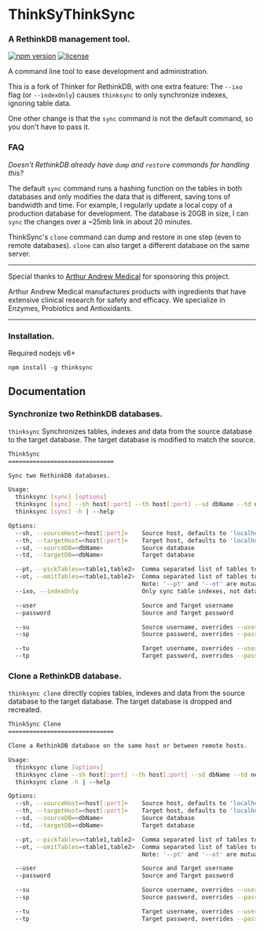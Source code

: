 # ThinkSyThinkSync

### A RethinkDB management tool.

[![npm version](https://img.shields.io/npm/v/thinksync.svg)](https://www.npmjs.com/package/thinksync) [![license](https://img.shields.io/npm/l/thinksync.svg)](https://github.com/internalfx/thinksync/blob/master/LICENSE)

A command line tool to ease development and administration.

This is a fork of Thinker for RethinkDB, with one extra feature: The `--ixo`
flag (or `--indexOnly`) causes `thinksync` to only synchronize indexes, ignoring
table data.

One other change is that the `sync` command is not the default command, so you
don't have to pass it.

### FAQ

_Doesn't RethinkDB already have `dump` and `restore` commands for handling this?_

The default `sync` command runs a hashing function on the tables in both databases and only modifies the data that is different, saving tons of bandwidth and time. For example, I regularly update a local copy of a production database for development. The database is 20GB in size, I can `sync` the changes over a ~25mb link in about 20 minutes.

ThinkSync's `clone` command can dump and restore in one step (even to remote databases). `clone` can also target a different database on the same server.

---

Special thanks to [Arthur Andrew Medical](http://www.arthurandrew.com/) for sponsoring this project.

Arthur Andrew Medical manufactures products with ingredients that have extensive clinical research for safety and efficacy. We specialize in Enzymes, Probiotics and Antioxidants.

---

### Installation.

Required nodejs v6+

`npm install -g thinksync`

## Documentation

### Synchronize two RethinkDB databases.

`thinksync` Synchronizes tables, indexes and data from the source database to the target database. The target database is modified to match the source.

```bash
ThinkSync
==============================

Sync two RethinkDB databases.

Usage:
  thinksync [sync] [options]
  thinksync [sync] --sh host[:port] --th host[:port] --sd dbName --td dbName
  thinksync [sync] -h | --help

Options:
  --sh, --sourceHost=<host[:port]>    Source host, defaults to 'localhost:21015'
  --th, --targetHost=<host[:port]>    Target host, defaults to 'localhost:21015'
  --sd, --sourceDB=<dbName>           Source database
  --td, --targetDB=<dbName>           Target database

  --pt, --pickTables=<table1,table2>  Comma separated list of tables to sync (whitelist)
  --ot, --omitTables=<table1,table2>  Comma separated list of tables to ignore (blacklist)
                                      Note: '--pt' and '--ot' are mutually exclusive options.
  --ixo, --indexOnly                  Only sync table indexes, not data.

  --user                              Source and Target username
  --password                          Source and Target password

  --su                                Source username, overrides --user
  --sp                                Source password, overrides --password

  --tu                                Target username, overrides --user
  --tp                                Target password, overrides --password
```

### Clone a RethinkDB database.

`thinksync clone` directly copies tables, indexes and data from the source database to the target database. The target database is dropped and recreated.

```bash
ThinkSync Clone
==============================

Clone a RethinkDB database on the same host or between remote hosts.

Usage:
  thinksync clone [options]
  thinksync clone --sh host[:port] --th host[:port] --sd dbName --td newDbName
  thinksync clone -h | --help

Options:
  --sh, --sourceHost=<host[:port]>    Source host, defaults to 'localhost:21015'
  --th, --targetHost=<host[:port]>    Target host, defaults to 'localhost:21015'
  --sd, --sourceDB=<dbName>           Source database
  --td, --targetDB=<dbName>           Target database

  --pt, --pickTables=<table1,table2>  Comma separated list of tables to copy (whitelist)
  --ot, --omitTables=<table1,table2>  Comma separated list of tables to ignore (blacklist)
                                      Note: '--pt' and '--ot' are mutually exclusive options.

  --user                              Source and Target username
  --password                          Source and Target password

  --su                                Source username, overrides --user
  --sp                                Source password, overrides --password

  --tu                                Target username, overrides --user
  --tp                                Target password, overrides --password
```
